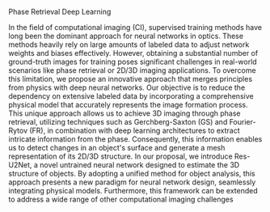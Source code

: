 Phase Retrieval Deep Learning

In the field of computational imaging (CI), supervised training methods have long been the dominant approach for neural networks in optics. These methods heavily rely on large amounts of 
labeled data to adjust network weights and biases effectively. However, obtaining a substantial number of ground-truth images for training poses significant challenges in real-world scenarios 
like phase retrieval or 2D/3D imaging applications. To overcome this limitation, we propose an innovative approach that merges principles from physics with deep neural networks. Our objective 
is to reduce the dependency on extensive labeled data by incorporating a comprehensive physical model that accurately represents the image formation process. This unique approach allows us to 
achieve 3D imaging through phase retrieval, utilizing techniques such as Gerchberg-Saxton (GS) and Fourier-Rytov (FR), in combination with deep learning architectures to extract intricate 
information from the phase. Consequently, this information enables us to detect changes in an object's surface and generate a mesh representation of its 2D/3D structure. In our proposal, 
we introduce Res-U2Net, a novel untrained neural network designed to estimate the 3D structure of objects. By adopting a unified method for object analysis, this approach presents a 
new paradigm for neural network design, seamlessly integrating physical models. Furthermore, this framework can be extended to address a wide range of other computational imaging challenges


